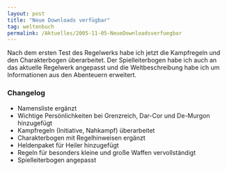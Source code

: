 ```yaml
---
layout: post
title: "Neue Downloads verfügbar"
tag: weltenbuch
permalink: /Aktuelles/2005-11-05-NeueDownloadsverfuegbar
---
```


Nach dem ersten Test des Regelwerks habe ich jetzt die Kampfregeln und den Charakterbogen überarbeitet. Der Spielleiterbogen habe ich auch an das aktuelle Regelwerk angepasst und die Weltbeschreibung habe ich um Informationen aus den Abenteuern erweitert.

### Changelog

- Namensliste ergänzt
- Wichtige Persönlichkeiten bei Grenzreich, Dar-Cor und De-Murgon hinzugefügt
- Kampfregeln (Initiative, Nahkampf) überarbeitet
- Charakterbogen mit Regelhinweisen ergänzt
- Heldenpaket für Heiler hinzugefügt
- Regeln für besonders kleine und große Waffen vervollständigt
- Spielleiterbogen angepasst


